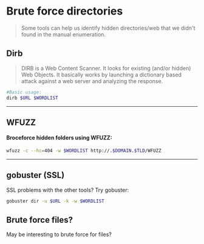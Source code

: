 # Brute force directories

> Some tools can help us identify hidden directories/web that we didn't found in the manual enumeration.

## Dirb

> DIRB is a Web Content Scanner. It looks for existing (and/or hidden) Web Objects. It basically works by launching a dictionary based attack against a web server and analyzing the response.

```bash
#Basic usage:
dirb $URL $WORDLIST
```

_____

## WFUZZ

#### Broceforce hidden folders using WFUZZ:
```bash
wfuzz -c --hc=404 -w $WORDLIST http://.$DOMAIN.$TLD/WFUZZ
```
_____

## gobuster (SSL)

SSL problems with the other tools? Try gobuster:

```bash
gobuster dir -u $URL -k -w $WORDLIST
```

## Brute force files?

May be interesting to brute force for files?
